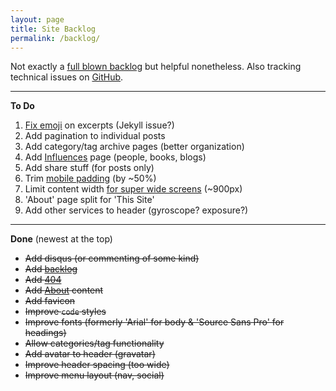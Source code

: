 ```yaml
---
layout: page
title: Site Backlog
permalink: /backlog/
---
```

Not exactly a [full blown backlog](https://www.atlassian.com/agile/backlogs/) but helpful nonetheless. Also tracking technical issues on [GitHub](https://github.com/emerywebster/emerywebster.github.io/issues).

---

**To Do**

1. [Fix emoji](https://cloudup.com/cXq_pgYPocx) on excerpts (Jekyll issue?)
2. Add pagination to individual posts
3. Add category/tag archive pages (better organization)
4. Add [Influences](/influences) page (people, books, blogs)
5. Add share stuff (for posts only)
6. Trim [mobile padding](https://cloudup.com/cfBK6B3HpJn) (by ~50%)
7. Limit content width [for super wide screens](https://cloudup.com/cdxUYqQXM0W ) (~900px)
8. 'About' page split for 'This Site'
9. Add other services to header (gyroscope? exposure?)

---

**Done** (newest at the top)

- ~~Add disqus (or commenting of some kind)~~
- ~~Add [backlog](/backlog)~~
- ~~Add [404](/asdfghjkl)~~
- ~~Add [About](/about) content~~
- ~~Add favicon~~
- ~~Improve `code` styles~~
- ~~Improve fonts (formerly 'Arial' for body & 'Source Sans Pro' for headings)~~
- ~~Allow categories/tag functionality~~
- ~~Add avatar to header (gravatar)~~
- ~~Improve header spacing (too wide)~~
- ~~Improve menu layout (nav, social)~~



